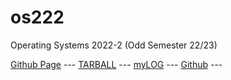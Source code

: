 # os222
Operating Systems 2022-2 (Odd Semester 22/23)

[Github Page](https://nailashfrni.github.io/os222/) ---
[TARBALL]() ---
[myLOG](https://nailashfrni.github.io/os222/TXT/mylog.txt) ---
[Github](https://github.com/nailashfrni/os222/) ---
<br><br>
